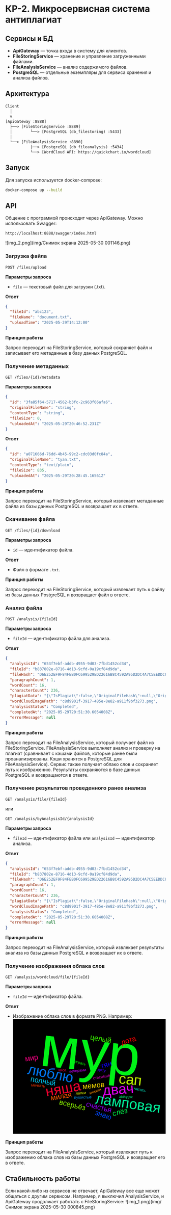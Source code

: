# КР-2. Микросервисная система антиплагиат

## Сервисы и БД

- **ApiGateway** — точка входа в систему для клиентов.
- **FileStoringService** — хранение и управление загруженными файлами.
- **FileAnalysisService** — анализ содержимого файлов.
- **PostgreSQL** — отдельные экземпляры для сервиса хранения и анализа файлов.

## Архитектура

```text
Client
  │
  v
[ApiGateway :8888]
  ├──> [FileStoringService :8889]
  │        └──> [PostgreSQL (db_filestoring) :5433]
  │
  └──> [FileAnalysisService :8890]
           ├──> [PostgreSQL (db_fileanalysis) :5434]
           └──> [WordCloud API: https://quickchart.io/wordcloud]
```

## Запуск

Для запуска используется docker-compose:

```bash
docker-compose up --build
```

## API

Общение с программой происходит через ApiGateway. Можно использовать Swagger:

```text
http://localhost:8888/swagger/index.html
```
![img_2.png](img/Снимок экрана 2025-05-30 001146.png)

### Загрузка файла

```http
POST /files/upload
```
**Параметры запроса**
- `file` — текстовый файл для загрузки (.txt).

**Ответ**
```json
{
  "fileId": "abc123",
  "fileName": "document.txt",
  "uploadTime": "2025-05-29T14:12:00"
}
```

**Принцип работы**

Запрос переходит на FileStoringService, который сохраняет файл и записывает его метаданные в базу данных PostgreSQL.

### Получение метаданных
```http
GET /files/{id}/metadata
```

**Параметры запроса**
```json
{
  "id": "3fa85f64-5717-4562-b3fc-2c963f66afa6",
  "originalFileName": "string",
  "contentType": "string",
  "fileSize": 0,
  "uploadedAt": "2025-05-29T20:46:52.231Z"
}
```

**Ответ**
```json
{
  "id": "a071666d-76dd-4b45-99c2-cdc03d0fc84a",
  "originalFileName": "tyan.txt",
  "contentType": "text/plain",
  "fileSize": 835,
  "uploadedAt": "2025-05-29T20:28:45.16561Z"
}
```

**Принцип работы**

Запрос переходит на FileStoringService, который извлекает метаданные файла из базы данных PostgreSQL и возвращает их в ответе.

### Скачивание файла
```http
GET /files/{id}/download
```

**Параметры запроса**
- `id` — идентификатор файла.

**Ответ**
- Файл в формате `.txt`.

**Принцип работы**

Запрос переходит на FileStoringService, который извлекает путь к файлу из базы данных PostgreSQL и возвращает файл в ответе.

### Анализ файла
```http
POST /analysis/{fileId}
```

**Параметры запроса**
- `fileId` — идентификатор файла для анализа.

**Ответ**
```json
{
  "analysisId": "653f7ebf-addb-4955-9d03-7fbd1452cd34",
  "fileId": "b837802e-8716-4d13-9cfd-0a19cf84d9da",
  "fileHash": "D6E252EF9F84FEB0FC699529ED22616B8C4592A95D2DC4A7C5EEDDC8074DF7C2",
  "paragraphCount": 1,
  "wordCount": 16,
  "characterCount": 236,
  "plagiatData": "{\"IsPlagiat\":false,\"OriginalFileHash\":null,\"OriginalFileId\":null}",
  "wordCloudImagePath": "c8d9901f-3917-485e-8e82-a911f9bf3273.png",
  "analysisStatus": "Completed",
  "completedAt": "2025-05-29T20:51:30.6054008Z",
  "errorMessage": null
}
```

**Принцип работы**

Запрос переходит на FileAnalysisService, который получает файл из FileStoringService. FileAnalysisService выполняет анализ и проверку на
плагиат (сравнивает с кэшами файлов, которые ранее были проанализированы. Кэши хранятся в PostgreSQL для FileAnalysisService).
Сервис также получает облако слов и сохраняет путь к изображению. Результаты сохраняются в базе данных PostgreSQL и возвращаются в ответе.

### Получение результатов проведенного ранее анализа
```http
GET /analysis/file/{fileId}
```
или
```http
GET /analysis/byAnalysisId/{analysisId}
```

**Параметры запроса**
- `fileId` — идентификатор файла или `analysisId` — идентификатор анализа.

**Ответ**
```json
{
  "analysisId": "653f7ebf-addb-4955-9d03-7fbd1452cd34",
  "fileId": "b837802e-8716-4d13-9cfd-0a19cf84d9da",
  "fileHash": "D6E252EF9F84FEB0FC699529ED22616B8C4592A95D2DC4A7C5EEDDC8074DF7C2",
  "paragraphCount": 1,
  "wordCount": 16,
  "characterCount": 236,
  "plagiatData": "{\"IsPlagiat\":false,\"OriginalFileHash\":null,\"OriginalFileId\":null}",
  "wordCloudImagePath": "c8d9901f-3917-485e-8e82-a911f9bf3273.png",
  "analysisStatus": "Completed",
  "completedAt": "2025-05-29T20:51:30.6054008Z",
  "errorMessage": null
}
```

**Принцип работы**

Запрос переходит на FileAnalysisService, который извлекает результаты анализа из базы данных PostgreSQL и возвращает их в ответе.

### Получение изображения облака слов
```http
GET /analysis/wordcloud/file/{fileId}
```

**Параметры запроса**
- `fileId` — идентификатор файла.

**Ответ**
- Изображение облака слов в формате PNG. Например: ![img.png](img/a38b3d96-3e81-4daa-9062-55b0a524988a.png)

**Принцип работы**

Запрос переходит на FileAnalysisService, который извлекает путь к изображению облака слов из базы данных PostgreSQL и возвращает его в ответе.

## Стабильность работы

Если какой-либо из сервисов не отвечает, ApiGateway все еще может общаться с другим сервисом. Например, я выключил AnalysisService, и ApiGateway продолжает работать с FileStoringService:
![img_1.png](img/Снимок экрана 2025-05-30 000845.png)